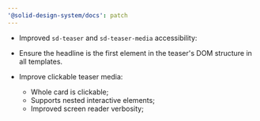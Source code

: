 ```yaml
---
'@solid-design-system/docs': patch
---
```


- Improved `sd-teaser` and `sd-teaser-media` accessibility:

- Ensure the headline is the first element in the teaser's DOM structure in all templates.
- Improve clickable teaser media:
    - Whole card is clickable;
    - Supports nested interactive elements;
    - Improved screen reader verbosity;
